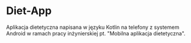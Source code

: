 # Diet-App
Aplikacja dietetyczna napisana w języku Kotlin na telefony z systemem Android w ramach pracy inżynierskiej pt. "Mobilna aplikacja dietetyczna".
